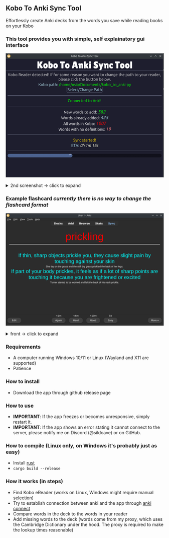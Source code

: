## Kobo To Anki Sync Tool
 Effortlessly create Anki decks from the words you save while reading books on your Kobo

### This tool provides you with simple, self explainatory gui interface
![This is an alt text.](https://raw.githubusercontent.com/SildCave/kobo-to-anki/refs/heads/main/screenshots/s1.png
 "GUI")

<details>
<summary>2nd screenshot -> click to expand</summary>
<IMG src="https://github.com/SildCave/kobo-to-anki/blob/main/screenshots/s2.png?raw=true"  alt="image.png"/>
</details>

### Example flashcard _currently there is no way to change the flashcard format_
![This is an alt text.](https://github.com/SildCave/kobo-to-anki/blob/main/screenshots/s4.png?raw=true
 "FLASHCARD")
 
<details>
<summary>front -> click to expand</summary>
<IMG src="https://github.com/SildCave/kobo-to-anki/blob/main/screenshots/s3.png?raw=true"  alt="image.png"/>
</details>

 
### Requirements
 - A computer running Windows 10/11 or Linux (Wayland and X11 are supported)
 - Patience

### How to install
 - Download the app through github release page

### How to use
- **IMPORTANT**: If the app freezes or becomes unresponsive, simply restart it.
- **IMPORTANT**: If the app shows an error stating it cannot connect to the server, please notify me on Discord (@sildcave) or on GitHub.

### How to compile (Linux only, on Windows it's probably just as easy)
 - Install [rust](https://www.rust-lang.org/)
 - `cargo build --release`

### How it works (in steps)
 - Find Kobo eReader (works on Linux, Windows might require manual selection)
 - Try to establish connection between anki and the app through [anki connect](https://ankiweb.net/shared/info/2055492159)
 - Compare words in the deck to the words in your reader
 - Add missing words to the deck (words come from my proxy, which uses the Cambridge Dictionary under the hood. The proxy is required to make the lookup times reasonable)


